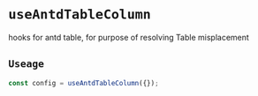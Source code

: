 # `useAntdTableColumn`

hooks for antd table, for purpose of resolving Table misplacement

## `Useage`

```jsx
const config = useAntdTableColumn({});
```
